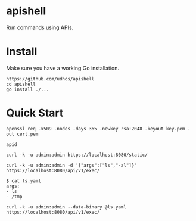 # apishell
Run commands using APIs.

# Install

Make sure you have a working Go installation.

    https://github.com/udhos/apishell
    cd apishell
    go install ./...

# Quick Start

    openssl req -x509 -nodes -days 365 -newkey rsa:2048 -keyout key.pem -out cert.pem

    apid

    curl -k -u admin:admin https://localhost:8080/static/

    curl -k -u admin:admin -d '{"args":["ls","-al"]}' https://localhost:8080/api/v1/exec/

    $ cat ls.yaml
    args:
    - ls
    - /tmp

    curl -k -u admin:admin --data-binary @ls.yaml https://localhost:8080/api/v1/exec/

    


